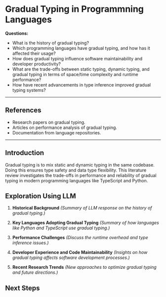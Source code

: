 # Gradual Typing in Programmning Languages

**Questions:**
- What is the history of gradual typing?
- Which programming languages have gradual typing, and how has it affected their usage?
- How does gradual typing influence software maintainability and developer productivity?
- What are the trade-offs between static typing, dynamic typing, and gradual typing in terms of space/time complexity and runtime performance?
- How have recent advancements in type inference improved gradual typing systems?

---

## **References**
- Research papers on gradual typing.
- Articles on performance analysis of gradual typing.
- Documentation from language repositories.

---

## **Introduction**
Gradual typing is to mix static and dynamic typing in the same codebase. Doing this ensures type safety and data type flexibility. This literature review investigates the trade-offs in performance and reliability of gradual typing in modern programming languages like TypeScript and Python.

## **Exploration Using LLM**
1. **Historical Background**
   *(Summary of LLM response on the history of gradual typing.)*

2. **Key Languages Adopting Gradual Typing**
   *(Summary of how languages like Python and TypeScript use gradual typing.)*

3. **Performance Challenges**
   *(Discuss the runtime overhead and type inference issues.)*

4. **Developer Experience and Code Maintainability**
   *(Insights on how gradual typing affects software development processes.)*

5. **Recent Research Trends**
   *(New approaches to optimize gradual typing and future directions.)*

## Next Steps
